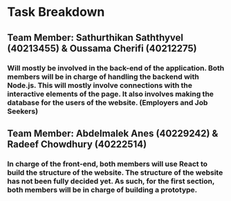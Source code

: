 <h1>Task Breakdown</h1>

<h2>Team Member: Sathurthikan Saththyvel (40213455) & Oussama Cherifi (40212275) </h2>

<p> <h3> Will mostly be involved in the back-end of the application. Both members will be in charge of handling the backend with Node.js. This will mostly involve connections with the interactive elements of the page. It also involves making the database for the users of the website. (Employers and Job Seekers)  </h3> </p>

<h2>Team Member: Abdelmalek Anes (40229242) & Radeef Chowdhury (40222514) </h2>
<p><h3>In charge of the front-end, both members will use React to build the structure of the website. The structure of the website has not been fully decided yet. As such, for the first section, both members will be in charge of building a prototype. </h3> </p>
